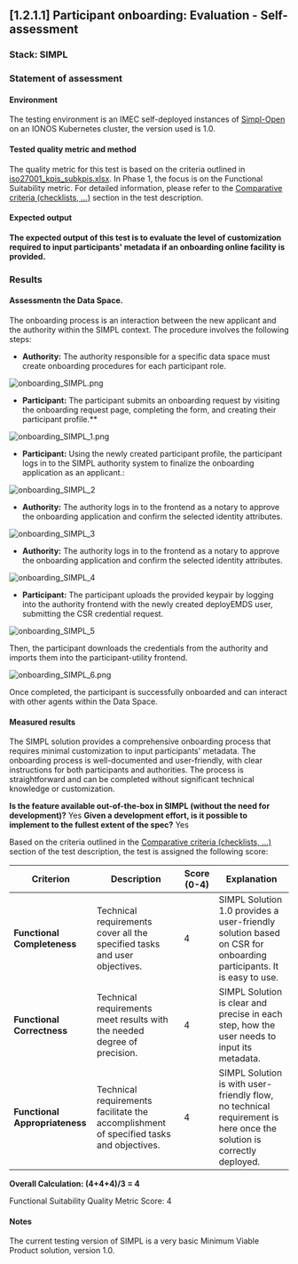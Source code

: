 ## [1.2.1.1] Participant onboarding: Evaluation - Self-assessment
### Stack: SIMPL

### Statement of assessment
#### Environment
The testing environment is an IMEC self-deployed instances of [Simpl-Open](https://code.europa.eu/simpl/simpl-open) on an IONOS Kubernetes cluster, the version used is 1.0.

#### Tested quality metric and method
The quality metric for this test is based on the criteria outlined in [iso27001_kpis_subkpis.xlsx](../../../../../design_decisions/background_info/iso27001_kpis_subkpis.xlsx). In Phase 1, the focus is on the Functional Suitability metric. For detailed information, please refer to the [Comparative criteria (checklists, ...)](./test.md#comparative-criteria-checklists-) section in the test description.

#### Expected output
**The expected output of this test is to evaluate the level of customization required to input participants' metadata if an onboarding online facility is provided.**

### Results
#### Assessmentn the Data Space.
The onboarding process is an interaction between the new applicant and the authority within the SIMPL context. The procedure involves the following steps:

- **Authority:** The authority responsible for a specific data space must create onboarding procedures for each participant role.

![onboarding_SIMPL.png](images/onboarding_SIMPL.png)

- **Participant:** The participant submits an onboarding request by visiting the onboarding request page, completing the form, and creating their participant profile.**

![onboarding_SIMPL_1.png](images/onboarding_SIMPL_1.png)

- **Participant:** Using the newly created participant profile, the participant logs in to the SIMPL authority system to finalize the onboarding application as an applicant.:

![onboarding_SIMPL_2](images/onboarding_SIMPL_2.png)

- **Authority:** The authority logs in to the frontend as a notary to approve the onboarding application and confirm the selected identity attributes.

![onboarding_SIMPL_3](images/onboarding_SIMPL_3.png)

- **Authority:** The authority logs in to the frontend as a notary to approve the onboarding application and confirm the selected identity attributes.

![onboarding_SIMPL_4](images/onboarding_SIMPL_4.png)

- **Participant:** The participant uploads the provided keypair by logging into the authority frontend with the newly created deployEMDS user, submitting the CSR credential request.

![onboarding_SIMPL_5](images/onboarding_SIMPL_5.png)

Then, the participant downloads the credentials from the authority and imports them into the participant-utility frontend.

![onboarding_SIMPL_6.png](images/onboarding_SIMPL_6.png)

Once completed, the participant is successfully onboarded and can interact with other agents within the Data Space.
#### Measured results
The SIMPL solution provides a comprehensive onboarding process that requires minimal customization to input participants' metadata. The onboarding process is well-documented and user-friendly, with clear instructions for both participants and authorities. The process is straightforward and can be completed without significant technical knowledge or customization.

**Is the feature available out-of-the-box in SIMPL (without the need for development)?** Yes
**Given a development effort, is it possible to implement to the fullest extent of the spec?** Yes

Based on the criteria outlined in the [Comparative criteria (checklists, ...)](./test.md#comparative-criteria-checklists-) section of the test description, the test is assigned the following score:

| **Criterion**                | **Description**                                                                          | **Score (0-4)** | **Explanation**                                                                                                      |
|------------------------------|------------------------------------------------------------------------------------------|-----------------|----------------------------------------------------------------------------------------------------------------------|
| **Functional Completeness**   | Technical requirements cover all the specified tasks and user objectives.                | 4               | SIMPL Solution 1.0 provides a user-friendly solution based on CSR for onboarding participants. It is easy to use.    |
| **Functional Correctness**    | Technical requirements meet results with the needed degree of precision.                 | 4               | SIMPL Solution is clear and precise in each step, how the user needs to input its metadata.                          |
| **Functional Appropriateness**| Technical requirements facilitate the accomplishment of specified tasks and objectives.  | 4               | SIMPL Solution is with user-friendly flow, no technical requirement is here once the solution is correctly deployed. |

**Overall Calculation: (4+4+4)/3 = 4**

Functional Suitability Quality Metric Score: 4

#### Notes
The current testing version of SIMPL is a very basic Minimum Viable Product solution, version 1.0.   
